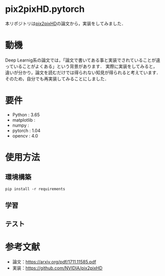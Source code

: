 # pix2pixHD.pytorch

本リポジトリは[pix2pixHD](https://arxiv.org/pdf/1711.11585.pdf)の論文から，実装をしてみました．

# 動機
Deep Learnig系の論文では，「論文で書いてある事と実装でされていることが違っていることがよくある」という背景があります．
実際に実装をしてみると，違いが分かり，論文を読むだけでは得られない知見が得られると考えています．そのため，自分でも再実装してみることにしました．

# 要件
- Python : 3.65
- matplotlib : 
- numpy : 
- pytorch : 1.04
- opencv : 4.0

# 使用方法
## 環境構築
```
pip install -r requirements
```
## 学習

## テスト



# 参考文献
- 論文：https://arxiv.org/pdf/1711.11585.pdf
- 実装：https://github.com/NVIDIA/pix2pixHD
